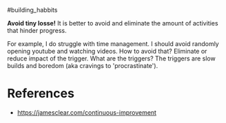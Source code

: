 #building_habbits 

**Avoid tiny losse!** It is better to avoid and eliminate the amount of activities that hinder progress. 

For example, I do struggle with time management. I should avoid randomly opening youtube and watching videos. How to avoid that? Eliminate or reduce impact of the trigger. What are the triggers? The triggers are slow builds and boredom (aka cravings to 'procrastinate').

# References
* https://jamesclear.com/continuous-improvement